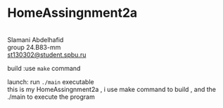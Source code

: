 # HomeAssingnment2a
</br>Slamani Abdelhafid
</br>group 24.B83-mm 
</br>st130302@student.spbu.ru

 build :use `make` command

 launch: run `./main` executable 
 </br>this is my HomeAssingnment2a , i use make command to build , and the ./main to execute the program 